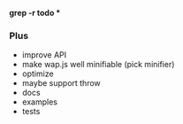 __grep -r todo *__
### Plus
* improve API
* make wap.js well minifiable (pick minifier)
* optimize
* maybe support throw
* docs
* examples
* tests
